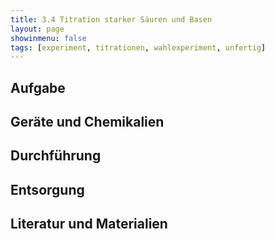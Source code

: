 ```yaml
---
title: 3.4 Titration starker Säuren und Basen
layout: page
showinmenu: false
tags: [experiment, titrationen, wahlexperiment, unfertig]
---
```


## Aufgabe

## Geräte und Chemikalien

## Durchführung

## Entsorgung

## Literatur und Materialien
